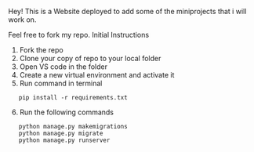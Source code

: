 Hey!
This is a Website deployed to add some of the miniprojects that i will work on.

Feel free to fork my repo.
Initial Instructions

1. Fork the repo
2. Clone your copy of repo to your local folder
3. Open VS code in the folder 
4. Create a new virtual environment and activate it
5. Run command in terminal
~~~
   pip install -r requirements.txt 
~~~
6. Run the following commands 
~~~
   python manage.py makemigrations
   python manage.py migrate 
   python manage.py runserver
~~~